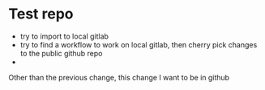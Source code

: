 # Test repo
- try to import to local gitlab
- try to find a workflow to work on local gitlab, then cherry pick changes to the public github repo
- 


Other than the previous change, this change I want to be in github